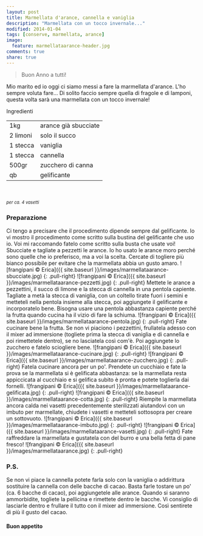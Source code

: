 ```yaml
---
layout: post
title: Marmellata d'arance, cannella e vaniglia
description: "Marmellata con un tocco invernale..."
modified: 2014-01-04
tags: [conserve, marmellata, arance]
image:
  feature: marmellataarance-header.jpg
comments: true
share: true
---
```

> Buon Anno a tutti!

Mio marito ed io oggi ci siamo messi a fare la marmellata d'arance. L'ho sempre voluta fare... Di solito faccio sempre quella di fragole e di lamponi, questa volta sarà una marmellata con un tocco invernale!


<div class="ingredients">
  <div class="ingredients-title">Ingredienti</div>
  <table>
    <tbody>
      <tr>
        <td>1kg</td>
        <td>arance già sbucciate</td>
      </tr>
      <tr>
        <td>2 limoni</td>
        <td>solo il succo</td>
      </tr>
      <tr>
        <td>1 stecca</td>
        <td>vaniglia</td>
      </tr>
      <tr>
        <td>1 stecca</td>
        <td>cannella</td>
      </tr>
      <tr>
        <td>500gr</td>
        <td>zucchero di canna</td>        
      </tr>
      <tr>
        <td>qb</td>
        <td>gelificante</td>        
      </tr>
    </tbody>
  </table>
  <br></br>
  <i class="pull-right" style="font-size: 80%;">per ca. 4 vasetti</i>
</div>


<h3>
  <font color="grey">
    <i class="icon-cogs"></i>
  </font> Preparazione
</h3>

Ci tengo a precisare che il procedimento dipende sempre dal gelificante. Io vi mostro il procedimento come scritto sulla bustina del gelificante che uso io. Voi mi raccomando fatelo come scritto sulla busta che usate voi!
Sbucciate e tagliate a pezzetti le arance. Io ho usato le arance moro perché sono quelle che io preferisco, ma a voi la scelta. Cercate di togliere più bianco possibile per evitare che la marmellata abbia un gusto amaro.
![frangipani © Erica]({{ site.baseurl }}/images/marmellataarance-sbucciate.jpg)
{: .pull-right}
![frangipani © Erica]({{ site.baseurl }}/images/marmellataarance-pezzetti.jpg)
{: .pull-right}
Mettete le arance a pezzettini, il succo di limone e la stecca di cannella in una pentola capiente. Tagliate a metà la stecca di vaniglia, con un coltello tirate fuori i semini e metteteli nella pentola insieme alla stecca, poi aggiungete il gelificante e incorporatelo bene. Bisogna usare una pentola abbastanza capiente perché la frutta quando cucina ha il vizio di fare la schiuma.
![frangipani © Erica]({{ site.baseurl }}/images/marmellataarance-pentola.jpg)
{: .pull-right}
Fate cucinare bene la frutta. Se non vi piaciono i pezzettini, frullatela adesso con il mixer ad immersione (togliete prima la stecca di vaniglia e di cannella e poi rimettetele dentro), se no lasciatela così com'è. Poi aggiungete lo zucchero e fatelo sciogliere bene.
![frangipani © Erica]({{ site.baseurl }}/images/marmellataarance-cucinare.jpg)
{: .pull-right}
![frangipani © Erica]({{ site.baseurl }}/images/marmellataarance-zucchero.jpg)
{: .pull-right}
Fatela cucinare ancora per un po'. Prendete un cucchiaio e fate la prova se la marmellata si è gelificata abbastanza: se la marmellata resta appiccicata al cucchiaio e si gelifica subito è pronta e potete toglierla dai fornelli.
![frangipani © Erica]({{ site.baseurl }}/images/marmellataarance-gelificata.jpg)
{: .pull-right}
![frangipani © Erica]({{ site.baseurl }}/images/marmellataarance-cotta.jpg)
{: .pull-right}
Riempite la marmellata ancora calda nei vasetti precedentemente sterilizzati aiutandovi con un imbuto per marmellate, chiudete i vasetti e metteteli sottosopra per creare un sottovuoto.
![frangipani © Erica]({{ site.baseurl }}/images/marmellataarance-imbuto.jpg)
{: .pull-right}
![frangipani © Erica]({{ site.baseurl }}/images/marmellataarance-vasetti.jpg)
{: .pull-right}
Fate raffreddare la marmellata e gustatela con del burro e una bella fetta di pane fresco!
![frangipani © Erica]({{ site.baseurl }}/images/marmellataarance.jpg)
{: .pull-right}

<h3>
  <font color="#FFCC00">
    <i class="icon-lightbulb"></i>
  </font> P.S.
</h3>


Se non vi piace la cannella potete farla solo con la vaniglia o addirittura sostituire la cannella con delle bacche di cacao. Basta farle tostare un po' (ca. 6 bacche di cacao), poi aggiungetele alle arance. Quando si saranno ammorbidite, togliete la pellicina e rimettete dentro le bacche. Vi consiglio di lasciarle dentro e frullare il tutto con il mixer ad immersione. Così sentirete di più il gusto del cacao.

<h4>Buon appetito
  <font color="red">
    <i class="icon-smile"></i>
  </font>
</h4>
